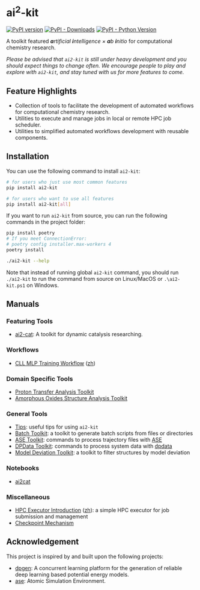 # ai<sup>2</sup>-kit

[![PyPI version](https://badge.fury.io/py/ai2-kit.svg)](https://badge.fury.io/py/ai2-kit)
[![PyPI - Downloads](https://img.shields.io/pypi/dm/ai2-kit)](https://pypi.org/project/ai2-kit/)
[![PyPI - Python Version](https://img.shields.io/pypi/pyversions/ai2-kit)](https://pypi.org/project/ai2-kit/)


A toolkit featured _**a**rtificial **i**ntelligence × **a**b **i**nitio_ for computational chemistry research.

*Please be advised that `ai2-kit` is still under heavy development and you should expect things to change often. We encourage people to play and explore with `ai2-kit`, and stay tuned with us for more features to come.*


## Feature Highlights
* Collection of tools to facilitate the development of automated workflows for computational chemistry research.
* Utilities to execute and manage jobs in local or remote HPC job scheduler.
* Utilities to simplified automated workflows development with reusable components. 

## Installation

You can use the following command to install `ai2-kit`:

```bash
# for users who just use most common features
pip install ai2-kit

# for users who want to use all features
pip install ai2-kit[all]
```

If you want to run `ai2-kit` from source, you can run the following commands in the project folder:

```bash
pip install poetry
# If you meet ConnectionError:
# poetry config installer.max-workers 4
poetry install

./ai2-kit --help
```
Note that instead of running global `ai2-kit` command, you should run `./ai2-kit` to run the command from source on Linux/MacOS or `.\ai2-kit.ps1` on Windows.

## Manuals
### Featuring Tools
* [ai2-cat](doc/manual/ai2cat.md): A toolkit for dynamic catalysis researching.

### Workflows
* [CLL MLP Training Workflow](doc/manual/cll-workflow.md) ([zh](doc/manual/cll-workflow.zh.md))

### Domain Specific Tools
* [Proton Transfer Analysis Toolkit](doc/manual/proton-transfer.md)
* [Amorphous Oxides Structure Analysis Toolkit](doc/manual/aos-analysis.md)

### General Tools
* [Tips](doc/manual/tips.md): useful tips for using `ai2-kit`
* [Batch Toolkit](doc/manual/batch.md): a toolkit to generate batch scripts from files or directories
* [ASE Toolkit](doc/manual/ase.md): commands to process trajectory files with [ASE](https://wiki.fysik.dtu.dk/ase/)
* [DPData Toolkit](doc/manual/dpdata.md): commands to process system data with [dpdata](https://github.com/deepmodeling/dpdata/)
* [Model Deviation Toolkit](doc/manual/model-deviation.md): a toolkit to filter structures by model deviation

### Notebooks
* [ai2cat](notebook/ai2cat.ipynb)

### Miscellaneous
* [HPC Executor Introduction](doc/manual//hpc-executor.md) ([zh](doc/manual/hpc-executor.zh.md)): a simple HPC executor for job submission and management
* [Checkpoint Mechanism](doc/manual/checkpoint.md)


## Acknowledgement
This project is inspired by and built upon the following projects:
* [dpgen](https://github.com/deepmodeling/dpgen/tree/master/dpgen): A concurrent learning platform for the generation of reliable deep learning based potential energy models.
* [ase](https://wiki.fysik.dtu.dk/ase/): Atomic Simulation Environment.